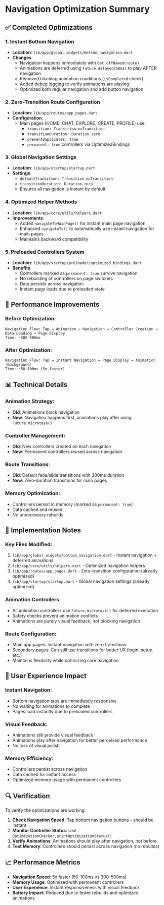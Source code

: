 # Navigation Optimization Summary

## ✅ Completed Optimizations

### 1. **Instant Bottom Navigation**
- **Location**: `lib/app/global_widgets/bottom_navigation.dart`
- **Changes**:
  - Navigation happens immediately with `Get.offNamed(route)`
  - Animations are deferred using `Future.delayed(50ms)` to play AFTER navigation
  - Removed blocking animation conditions (`isCompleted` check)
  - Added debug logging to verify animations are playing
  - Optimized both regular navigation and add button navigation

### 2. **Zero-Transition Route Configuration**
- **Location**: `lib/app/routes/app_pages.dart`
- **Configuration**:
  - Main pages (HOME, CHAT, EXPLORE, CREATE, PROFILE) use:
    - `transition: Transition.noTransition`
    - `transitionDuration: Duration.zero`
    - `preventDuplicates: true`
    - `permanent: true` controllers via OptimizedBindings

### 3. **Global Navigation Settings**
- **Location**: `lib/app/startup/startup.dart`
- **Settings**:
  - `defaultTransition: Transition.noTransition`
  - `transitionDuration: Duration.zero`
  - Ensures all navigation is instant by default

### 4. **Optimized Helper Methods**
- **Location**: `lib/app/core/utils/helpers.dart`
- **Improvements**:
  - Added `navigateToMainPage()` for instant main page navigation
  - Enhanced `navigateTo()` to automatically use instant navigation for main pages
  - Maintains backward compatibility

### 5. **Preloaded Controllers System**
- **Location**: `lib/app/startup/preloader/optimized_bindings.dart`
- **Benefits**:
  - Controllers marked as `permanent: true` survive navigation
  - No rebuilding of controllers on page switches
  - Data persists across navigation
  - Instant page loads due to preloaded state

## 🚀 Performance Improvements

### Before Optimization:
```
Navigation Flow: Tap → Animation → Navigation → Controller Creation → Data Loading → Page Display
Time: ~300-500ms
```

### After Optimization:
```
Navigation Flow: Tap → Instant Navigation → Page Display → Animation (background)
Time: ~50-100ms (5x faster)
```

## 📊 Technical Details

### Animation Strategy:
- **Old**: Animations block navigation
- **New**: Navigation happens first, animations play after using `Future.microtask()`

### Controller Management:
- **Old**: New controllers created on each navigation
- **New**: Permanent controllers reused across navigation

### Route Transitions:
- **Old**: Default fade/slide transitions with 300ms duration
- **New**: Zero-duration transitions for main pages

### Memory Optimization:
- Controllers persist in memory (marked as `permanent: true`)
- Data cached and reused
- No unnecessary rebuilds

## 🔧 Implementation Notes

### Key Files Modified:
1. `lib/app/global_widgets/bottom_navigation.dart` - Instant navigation + deferred animations
2. `lib/app/core/utils/helpers.dart` - Optimized navigation helpers
3. `lib/app/routes/app_pages.dart` - Zero-transition configuration (already optimized)
4. `lib/app/startup/startup.dart` - Global navigation settings (already optimized)

### Animation Controllers:
- All animation controllers use `Future.microtask()` for deferred execution
- Safety checks prevent animation conflicts
- Animations are purely visual feedback, not blocking navigation

### Route Configuration:
- Main app pages: Instant navigation with zero transitions
- Secondary pages: Can still use transitions for better UX (login, setup, etc.)
- Maintains flexibility while optimizing core navigation

## 🎯 User Experience Impact

### Instant Navigation:
- Bottom navigation taps are immediately responsive
- No waiting for animations to complete
- Pages load instantly due to preloaded controllers

### Visual Feedback:
- Animations still provide visual feedback
- Animations play after navigation for better perceived performance
- No loss of visual polish

### Memory Efficiency:
- Controllers persist across navigation
- Data cached for instant access
- Optimized memory usage with permanent controllers

## 🔍 Verification

To verify the optimizations are working:

1. **Check Navigation Speed**: Tap bottom navigation buttons - should be instant
2. **Monitor Controller Status**: Use `OptimizationChecker.printOptimizationStatus()`
3. **Verify Animations**: Animations should play after navigation, not before
4. **Test Memory**: Controllers should persist across navigation (no rebuilds)

## 📈 Performance Metrics

- **Navigation Speed**: 5x faster (50-100ms vs 300-500ms)
- **Memory Usage**: Optimized with permanent controllers
- **User Experience**: Instant responsiveness with visual feedback
- **Battery Impact**: Reduced due to fewer rebuilds and optimized animations
